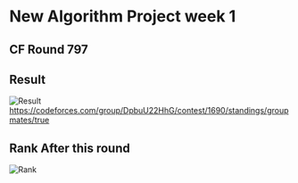 # New Algorithm Project week 1
## CF Round 797

## Result
![Result](https://cdn.discordapp.com/attachments/1029313688634675231/1037565005316489266/image.png)
https://codeforces.com/group/DpbuU22HhG/contest/1690/standings/groupmates/true

## Rank After this round
![Rank](https://cdn.discordapp.com/attachments/1029313688634675231/1037375000308629616/unknown.png)
